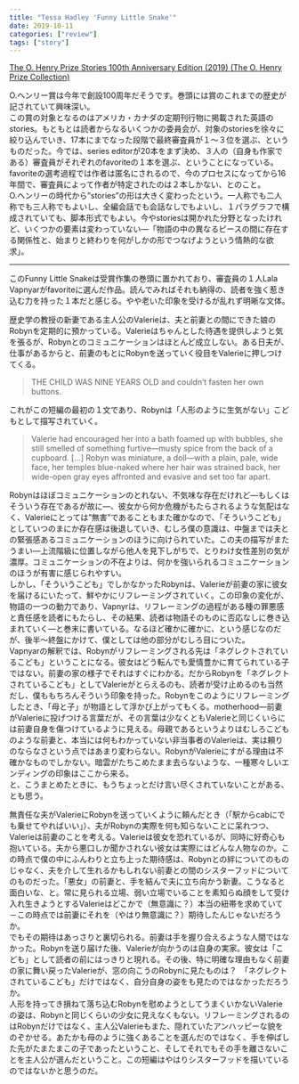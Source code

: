 ```yaml
---
title: "Tessa Hadley 'Funny Little Snake'"
date: 2019-10-11
categories: ["review"]
tags: ["story"]
---
```


[The O. Henry Prize Stories 100th Anniversary Edition (2019) (The O. Henry Prize Collection)](https://www.amazon.co.jp/dp/B07Q188RRQ/)

O.ヘンリー賞は今年で創設100周年だそうです。巻頭には賞のこれまでの歴史が記されていて興味深い。  
この賞の対象となるのはアメリカ・カナダの定期刊行物に掲載された英語のstories。もともとは読者からなるいくつかの委員会が、対象のstoriesを徐々に絞り込んでいき、17本にまでなった段階で最終審査員が１〜３位を選ぶ、というものだった。今では、series editorが20本をまず決め、３人の（自身も作家である）審査員がそれぞれのfavoriteの１本を選ぶ、ということになっている。 favoriteの選考過程では作者は匿名にされるので、今のプロセスになってから16年間で、審査員によって作者が特定されたのは２本しかない、とのこと。  
O.ヘンリーの時代から”stories”の形は大きく変わったという。一人称でも二人称でも三人称でもよいし、全編会話でも会話なしでもよいし、１パラグラフで構成されていても、脚本形式でもよい。今やstoriesは開かれた分野となったけれど、いくつかの要素は変わっていない―「物語の中の異なるピースの間に存在する関係性と、始まりと終わりを何がしかの形でつなげようという情熱的な欲求」。

---

このFunny Little Snakeは受賞作集の巻頭に置かれており、審査員の１人Lala Vapnyarがfavoriteに選んだ作品。読んでみればそれも納得の、読者を強く惹き込む力を持った１本だと感じる。やや老いた印象を受けるが乱れず明晰な文体。

歴史学の教授の新妻である主人公のValerieは、夫と前妻との間にできた娘のRobynを定期的に預かっている。Valerieはちゃんとした待遇を提供しようと気を張るが、Robynとのコミュニケーションはほとんど成立しない。ある日夫が、仕事があるからと、前妻のもとにRobynを送っていく役目をValerieに押しつけてくる。

> THE CHILD WAS NINE YEARS OLD and couldn’t fasten her own buttons.

これがこの短編の最初の１文であり、Robynは「人形のように生気がない」こどもとして描写されていく。

> Valerie had encouraged her into a bath foamed up with bubbles, she still smelled of something furtive—musty spice from the back of a cupboard. [...] Robyn was miniature, a doll—with a plain, pale, wide face, her temples blue-naked where her hair was strained back, her wide-open gray eyes affronted and evasive and set too far apart.

Robynはほぼコミュニケーションのとれない、不気味な存在だけれど―もしくはそういう存在であるが故に―、彼女から何か危機がもたらされるような気配はなく、Valerieにとっては”無害”であることもまた確かなので、「そういうこども」としていつのまにか存在感は後退していき、むしろ僕の意識は、中盤までは夫との緊張感あるコミュニケーションのほうに向けられていた。この夫の描写がまたうまい―上流階級に位置しながら他人を見下しがちで、とりわけ女性差別の気が濃厚。コミュニケーションの不在よりは、何かを強いられるコミュニケーションのほうが有害に感じられやすい。  
しかし、「そういうこども」でしかなかったRobynは、Valerieが前妻の家に彼女を届けるにいたって、鮮やかにリフレーミングされていく。この印象の変化が、物語の一つの動力であり、Vapnyrは、リフレーミングの過程がある種の罪悪感と責任感を読者にもたらし、その結果、読者は物語そのものに否応なしに巻き込まれていく―と巻末に書いている。なるほど確かに確かに、という感じなのだが、後半〜終盤にかけて、僕としては他の部分がむしろ目についた。  
Vapnyarの解釈では、Robynがリフレーミングされる先は「ネグレクトされているこども」ということになる。彼女はどう転んでも愛情豊かに育てられている子ではない。前妻の家の様子でそれはすぐにわかる。だからRobynを「ネグレクトされているこども」としてValerieがとらえるのも、読者が受け止めるのも当然だし、僕ももちろんそういう印象を持った。Robynをこのようにリフレーミングしたとき、「母と子」が物語として浮かび上がってもくる。motherhood―前妻がValerieに投げつける言葉だが、その言葉は少なくともValerieと同じくいらには前妻自身を傷つけているように見える。母親であるというよりはむしろこどものような前妻と、本当には何もわかっていない非当事者のValerieは、実は頼りのならなさという点ではあまり変わらない。RobynがValerieにすがる理由は不確かなものでしかない。暗雲がたちこめたまま去らないような、一種寒々しいエンディングの印象はここから来る。  
と、こうまとめたときに、もうちょっとだけ言い尽くされていないことがある、とも思う。

無責任な夫がValerieにRobynを送っていくように頼んだとき（「駅からcabにでも乗せてやればいい」）、夫がRobynの実際を何も知らないことに呆れつつ、Valerieは前妻のことを考える。Valerieは彼女を恐れているが、同時に好奇心も抱いている。夫から悪口しか聞かされない彼女は実際にはどんな人物なのか。この時点で僕の中にふんわりと立ち上った期待感は、Robynとの絆についてのものじゃなく、夫を介して生れるかもしれない前妻との間のシスターフッドについてのものだった。「悪女」の前妻と、手を結んで夫に立ち向かう新妻。こうなると面白いな、と。常に見られる立場、弱い立場でいることを素知らぬ顔をして受け入れ生きようとするValerieはどこかで（無意識に？）本当の紐帯を求めていて－この時点では前妻にそれを（やはり無意識に？）期待したんじゃないだろうか。  
でもその期待はあっさりと裏切られる。前妻は手を握り合えるような人間ではなかった。Robynを送り届けた後、Valerieが向かうのは自身の実家。彼女は「こども」として読者の前にはっきりと現れる。その後、特に明確な理由もなく前妻の家に舞い戻ったValerieが、窓の向こうのRobynに見たものは？　「ネグレクトされているこども」だけではなく、自分自身の姿をも見たのではなかっただろうか。  
人形を持ってき損ねて落ち込むRobynを慰めようとしてうまくいかないValerieの姿は、Robynと同じくらいの少女に見えなくもない。リフレーミングされるのはRobynだけではなく、主人公Valerieもまた、隠れていたアンハッピーな貌をのぞかせる。あたかも母のように強くあることを選んだのではなく、手を伸ばした先がたまたまこの子であったということ、そしてそれでもその手を離さないことを主人公が選んだということ。この短編はやはりシスターフッドを描いているのではないかと思うのだ。
